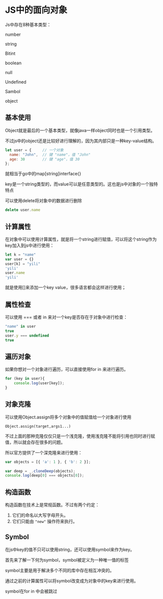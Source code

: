 # JS中的面向对象

Js中存在8种基本类型：

number

string

Bitint

boolean

null

Undefined

Sambol

object

## 基本使用

Object就是最后的一个基本类型，就像java一样object同时也是一个引用类型。

不过js中的object还是比较好进行理解的，因为其内部只是一种key-value结构。

```js
let user = {     // 一个对象
  name: "John",  // 键 "name"，值 "John"
  age: 30        // 键 "age"，值 30
};
```

就相当于go中的map[string]interface{}

key是一个string类型的，而value可以是任意类型的。这也是js中对象的一个独特特点

可以使用delete将对象中的数据进行删除

```js
delete user.name
```

## 计算属性

在对象中可以使用计算属性，就是将一个string进行赋值，可以将这个string作为key加入到js中进行使用：

```js
let k = "name"
var user = {}
user[k] = "yili"
'yili'
user.name
'yili'
```

就是使用[]来添加一个key value，很多语言都会这样进行使用；

## 属性检查

可以使用 === 或者 in 来对一个key是否存在于对象中进行检查：

```js
"name" in user
true
user.y === undefined
true
```

## 遍历对象

如果你想对一个对象进行遍历，可以直接使用for in 来进行遍历。

```js
for (key in user){
	console.log(user[key]);
}
```

## 对象克隆

可以使用Object.assign将多个对象中的值赋值给一个对象进行使用

```
Object.assign(target,args1...)
```

不过上面的那种克隆仅仅只是一个浅克隆，使用浅克隆不能将引用也同时进行赋值，所以就会存在很多的问题。

所以官方提供了一个深克隆来进行使用：

```js
var objects = [{ 'a': 1 }, { 'b': 2 }];
 
var deep = _.cloneDeep(objects);
console.log(deep[0] === objects[0]);
```

## 构造函数

构造函数在技术上是常规函数。不过有两个约定：

1.  它们的命名以大写字母开头。
2.  它们只能由 `"new"` 操作符来执行。

## Symbol

在js中key的值不只可以使用string，还可以使用symbol来作为key。

首先来了解一下何为symbol，symbol被定义为一种唯一值的标签

symbol主要是用于解决多个不同的库中存在相互冲突的。

通过之前的计算属性可以将symbol改变成为对象中的key来进行使用。

symbol在for in 中会被跳过